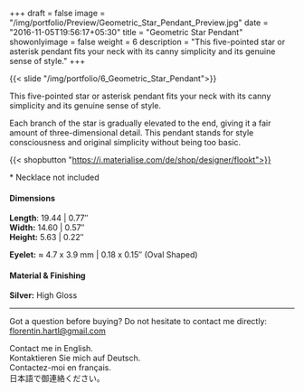 +++
draft = false
image = "/img/portfolio/Preview/Geometric_Star_Pendant_Preview.jpg"
date = "2016-11-05T19:56:17+05:30"
title = "Geometric Star Pendant"
showonlyimage = false
weight = 6
description = "This five-pointed star or asterisk pendant fits your neck with its canny simplicity and its genuine sense of style."
+++

{{< slide "/img/portfolio/6_Geometric_Star_Pendant">}}

This five-pointed star or asterisk pendant fits your neck with its canny simplicity and its genuine sense of style. 
<!--more-->

Each branch of the star is gradually elevated to the end, giving it a fair amount of three-dimensional detail. This pendant stands for style consciousness and original simplicity without being too basic.

{{< shopbutton "https://i.materialise.com/de/shop/designer/flookt">}}

\* Necklace not included

#### Dimensions

**Length**: 19.44 | 0.77″  
**Width:** 14.60 | 0.57″  
**Height:** 5.63 | 0.22″  

**Eyelet:** ≈ 4.7 x 3.9 mm | 0.18 x 0.15″ (Oval Shaped)

#### Material & Finishing

**Silver:** High Gloss  

---

Got a question before buying? Do not hesitate to contact me directly:
florentin.hartl@gmail.com

Contact me in English.  
Kontaktieren Sie mich auf Deutsch.  
Contactez-moi en français.  
日本語で御連絡ください。